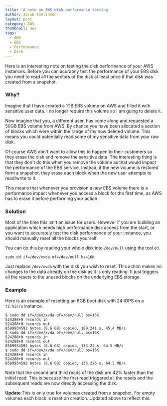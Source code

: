 ```yaml
---
title: 'A note on AWS disk performance testing'
author: Jacob Tomlinson
layout: post
category: AWS
thumbnail: aws
tags:
  - AWS
  - EBS
  - Performance
  - Disk
---
```


Here is an interesting note on testing the disk performance of your AWS instances. Before you can acurately test the performance of your EBS disk you need to read all the sectors of the disk at least once if that disk was created from a snapshot.

### Why?

Imagine that I have created a 1TB EBS volume on AWS and filled it with sensitive user data. I no longer require this volume so I am going to delete it. 

Now imagine that you, a different user, has come along and requested a 50GB EBS volume from AWS. By chance you have been allocated a section of blocks which were within the range of my now deleted volume. This means you could potentially read some of my sensitive data from your raw disk.

Of course AWS don't want to allow this to happen to their customers so they erase the disk and remove the sensitive data. The interesting thing is that they don't do this when you remove the volume as that would impact the performance of the EBS service. Instead, if the new volume is restored form a snapshot, they erase each block when the new user attempts to read/write to it. 

This means that whenever you provision a new EBS volume there is a performance impact whenever you access a block for the first time, as AWS has to erase it before performing your action.

### Solution

Most of the time this isn't an issue for users. However if you are building an application which needs high performance disk access from the start, or you want to accurately test the disk performance of your instance, you should manually reset all the blocks yourself.

You can do this by reading your whole disk into `/dev/null` using the tool `dd`. 

```
sudo dd if=/dev/xvda of=/dev/null bs=16K
```

Just replace `/dev/xvda` with the disk you wish to reset. This action makes no changes to the data already on the disk as it is only reading. It just triggers all the resets to the unused blocks on the underlying EBS storage.

### Example

Here is an example of resetting an 8GB boot disk with 24 IOPS on a `t2.micro` instance.

```
$ sudo dd if=/dev/xvda of=/dev/null bs=16K
524288+0 records in
524288+0 records out
8589934592 bytes (8.6 GB) copied, 189.241 s, 45.4 MB/s
$ sudo dd if=/dev/xvda of=/dev/null bs=16K
524288+0 records in
524288+0 records out
8589934592 bytes (8.6 GB) copied, 133.22 s, 64.5 MB/s
$ sudo dd if=/dev/xvda of=/dev/null bs=16K
524288+0 records in
524288+0 records out
8589934592 bytes (8.6 GB) copied, 133.226 s, 64.5 MB/s
```

Note that the second and third reads of the disk are 42% faster than the initial read. This is because the first read triggered all the resets and the subsequent reads are now directly accessing the disk.

**Update** This is only true for volumes created from a snapshot. For empty volumes each block is reset on creation. Updated above to reflect this.
